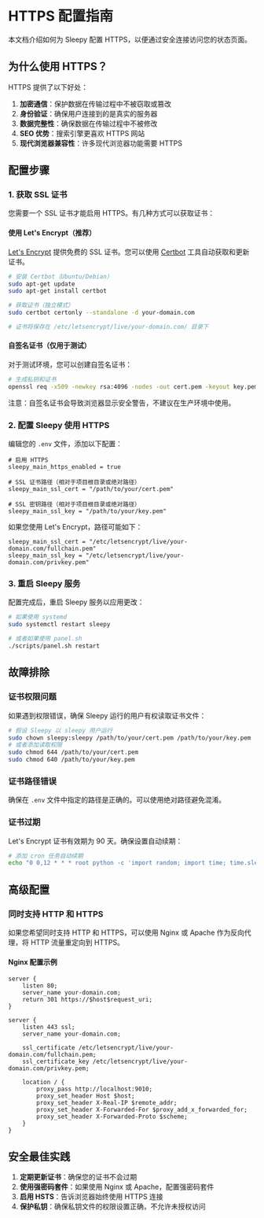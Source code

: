 # HTTPS 配置指南

本文档介绍如何为 Sleepy 配置 HTTPS，以便通过安全连接访问您的状态页面。

## 为什么使用 HTTPS？

HTTPS 提供了以下好处：

1. **加密通信**：保护数据在传输过程中不被窃取或篡改
2. **身份验证**：确保用户连接到的是真实的服务器
3. **数据完整性**：确保数据在传输过程中不被修改
4. **SEO 优势**：搜索引擎更喜欢 HTTPS 网站
5. **现代浏览器兼容性**：许多现代浏览器功能需要 HTTPS

## 配置步骤

### 1. 获取 SSL 证书

您需要一个 SSL 证书才能启用 HTTPS。有几种方式可以获取证书：

#### 使用 Let's Encrypt（推荐）

[Let's Encrypt](https://letsencrypt.org/) 提供免费的 SSL 证书。您可以使用 [Certbot](https://certbot.eff.org/) 工具自动获取和更新证书。

```bash
# 安装 Certbot（Ubuntu/Debian）
sudo apt-get update
sudo apt-get install certbot

# 获取证书（独立模式）
sudo certbot certonly --standalone -d your-domain.com

# 证书将保存在 /etc/letsencrypt/live/your-domain.com/ 目录下
```

#### 自签名证书（仅用于测试）

对于测试环境，您可以创建自签名证书：

```bash
# 生成私钥和证书
openssl req -x509 -newkey rsa:4096 -nodes -out cert.pem -keyout key.pem -days 365
```

注意：自签名证书会导致浏览器显示安全警告，不建议在生产环境中使用。

### 2. 配置 Sleepy 使用 HTTPS

编辑您的 `.env` 文件，添加以下配置：

```
# 启用 HTTPS
sleepy_main_https_enabled = true

# SSL 证书路径（相对于项目根目录或绝对路径）
sleepy_main_ssl_cert = "/path/to/your/cert.pem"

# SSL 密钥路径（相对于项目根目录或绝对路径）
sleepy_main_ssl_key = "/path/to/your/key.pem"
```

如果您使用 Let's Encrypt，路径可能如下：

```
sleepy_main_ssl_cert = "/etc/letsencrypt/live/your-domain.com/fullchain.pem"
sleepy_main_ssl_key = "/etc/letsencrypt/live/your-domain.com/privkey.pem"
```

### 3. 重启 Sleepy 服务

配置完成后，重启 Sleepy 服务以应用更改：

```bash
# 如果使用 systemd
sudo systemctl restart sleepy

# 或者如果使用 panel.sh
./scripts/panel.sh restart
```

## 故障排除

### 证书权限问题

如果遇到权限错误，确保 Sleepy 运行的用户有权读取证书文件：

```bash
# 假设 Sleepy 以 sleepy 用户运行
sudo chown sleepy:sleepy /path/to/your/cert.pem /path/to/your/key.pem
# 或者添加读取权限
sudo chmod 644 /path/to/your/cert.pem
sudo chmod 640 /path/to/your/key.pem
```

### 证书路径错误

确保在 `.env` 文件中指定的路径是正确的。可以使用绝对路径避免混淆。

### 证书过期

Let's Encrypt 证书有效期为 90 天。确保设置自动续期：

```bash
# 添加 cron 任务自动续期
echo "0 0,12 * * * root python -c 'import random; import time; time.sleep(random.random() * 3600)' && certbot renew -q" | sudo tee -a /etc/crontab > /dev/null
```

## 高级配置

### 同时支持 HTTP 和 HTTPS

如果您希望同时支持 HTTP 和 HTTPS，可以使用 Nginx 或 Apache 作为反向代理，将 HTTP 流量重定向到 HTTPS。

#### Nginx 配置示例

```nginx
server {
    listen 80;
    server_name your-domain.com;
    return 301 https://$host$request_uri;
}

server {
    listen 443 ssl;
    server_name your-domain.com;

    ssl_certificate /etc/letsencrypt/live/your-domain.com/fullchain.pem;
    ssl_certificate_key /etc/letsencrypt/live/your-domain.com/privkey.pem;

    location / {
        proxy_pass http://localhost:9010;
        proxy_set_header Host $host;
        proxy_set_header X-Real-IP $remote_addr;
        proxy_set_header X-Forwarded-For $proxy_add_x_forwarded_for;
        proxy_set_header X-Forwarded-Proto $scheme;
    }
}
```

## 安全最佳实践

1. **定期更新证书**：确保您的证书不会过期
2. **使用强密码套件**：如果使用 Nginx 或 Apache，配置强密码套件
3. **启用 HSTS**：告诉浏览器始终使用 HTTPS 连接
4. **保护私钥**：确保私钥文件的权限设置正确，不允许未授权访问
